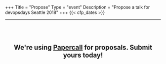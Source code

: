+++
Title = "Propose"
Type = "event"
Description = "Propose a talk for devopsdays Seattle 2018"
+++
  {{< cfp_dates >}}

<hr>
<br><br>
<h2 align="center">We're using <a href="https://www.papercall.io/devopsdays-seattle-2108">Papercall</a> for proposals. Submit yours today!</h2>
